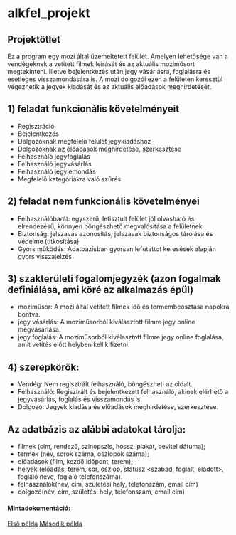 # alkfel_projekt


## Projektötlet

Ez a program egy mozi által üzemeltetett felület.
Amelyen lehetősége van a vendégeknek a vetített filmek leírását és az aktuális moziműsort 
megtekinteni.
Illetve bejelentkezés után jegy vásárlásra, foglalásra és esetleges visszamondására is.
A mozi dolgozói ezen a felületen keresztül végezhetik a jegyek kiadását és az aktuális
előadások meghirdetését.

## 1) feladat funkcionális követelményeit
- Regisztráció
- Bejelentkezés
- Dolgozóknak megfelelő felület jegykiadáshoz
- Dolgozóknak az előadások meghirdetése, szerkesztése
- Felhasználó jegyfoglalás
- Felhasználó jegyvásárlás
- Felhasználó jegylemondás
- Megfelelő kategóriákra való szűrés

## 2) feladat nem funkcionális követelményei
- Felhasználóbarát: egyszerű, letisztult felület jól olvasható és elrendezésű, könnyen böngészhető megvalósítása a felületnek
- Biztonság: jelszavas azonosítás, jelszavak biztonságos tárolása és védelme (titkosítása)
- Gyors működés: Adatbázisban gyorsan lefutattot keresések alapján gyors visszajelzés

## 3) szakterületi fogalomjegyzék (azon fogalmak definiálása, ami köré az alkalmazás épül)
- moziműsor: A mozi által vetített filmek idő és termembeosztása napokra bontva.
- jegy vásárlás: A moziműsorból kiválasztott filmre jegy online megvásárlása.
- jegy foglalás: A moziműsorból kiválasztott filmre jegy online foglalása, amit vetítés előtt 
  helyben kell kifizetni.
  
## 4) szerepkörök:

- Vendég: Nem regisztrált felhasználó, böngészheti az oldalt.
- Felhasználó: Regisztrált és bejelentkezett felhasználó, akinek elérhető a jegyvásárlás, foglalás  és visszamondás is.
- Dolgozó: Jegyek kiadása és előadások meghirdetése, szerkesztése.

## Az adatbázis az alábbi adatokat tárolja:
- filmek (cím, rendező, szinopszis, hossz, plakát, bevitel dátuma);
- termek (név, sorok száma, oszlopok száma);
- előadások (film, kezdő időpont, terem);
- helyek (előadás, terem, sor, oszlop, státusz <szabad, foglalt, eladott>, foglaló
neve, foglaló telefonszáma).
- felhasználók(név, cím, születési hely, telefonszám, email cím)
- dolgozó(név, cím, születési hely, telefonszám, email cím)

#### Mintadokumentáció: 
[Első példa](https://github.com/KisGabo/gallery-elteik/wiki)
[Második példa](https://github.com/Telmike91/alkfejlszerver)
